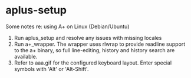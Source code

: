 # aplus-setup
Some notes re: using A+ on Linux (Debian/Ubuntu)

1. Run aplus_setup and resolve any issues with missing locales
2. Run a+_wrapper.  The wrapper uses rlwrap to provide readline
support to the a+ binary, so full line-editing, history and history
search are available.
3. Refer to aaa.gif for the configured keyboard layout.  Enter special
symbols with 'Alt' or 'Alt-Shift'.

